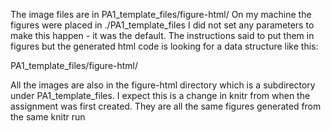 The image files are in PA1_template_files/figure-html/
On my machine the figures were placed in ./PA1_template_files 
I did not set any parameters to make this happen - it was the default. 
The instructions said to put them in figures but the generated html code is looking for a data structure like this:

PA1_template_files/figure-html/

All the images are also in the figure-html directory which is a subdirectory under PA1_template_files.
I expect this is a change in knitr from when the assignment was first created.  They are all the same figures generated from 
the same knitr run
